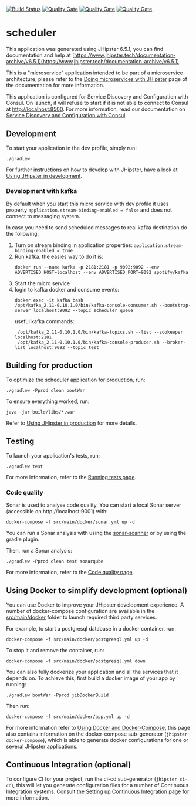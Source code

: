 [![Build Status](https://travis-ci.org/xm-online/xm-ms-scheduler.svg?branch=master)](https://travis-ci.org/xm-online/xm-ms-scheduler) [![Quality Gate](https://sonarcloud.io/api/project_badges/measure?&metric=sqale_index&branch=master&project=xm-online:xm-ms-scheduler)](https://sonarcloud.io/dashboard/index/xm-online:xm-ms-scheduler) [![Quality Gate](https://sonarcloud.io/api/project_badges/measure?&metric=ncloc&branch=master&project=xm-online:xm-ms-scheduler)](https://sonarcloud.io/dashboard/index/xm-online:xm-ms-scheduler) [![Quality Gate](https://sonarcloud.io/api/project_badges/measure?&metric=coverage&branch=master&project=xm-online:xm-ms-scheduler)](https://sonarcloud.io/dashboard/index/xm-online:xm-ms-scheduler)

# scheduler

This application was generated using JHipster 6.5.1, you can find documentation and help at [https://www.jhipster.tech/documentation-archive/v6.5.1](https://www.jhipster.tech/documentation-archive/v6.5.1).

This is a "microservice" application intended to be part of a microservice architecture, please refer to the [Doing microservices with JHipster][] page of the documentation for more information.

This application is configured for Service Discovery and Configuration with Consul. On launch, it will refuse to start if it is not able to connect to Consul at [http://localhost:8500](http://localhost:8500). For more information, read our documentation on [Service Discovery and Configuration with Consul][].

## Development

To start your application in the dev profile, simply run:

    ./gradlew


For further instructions on how to develop with JHipster, have a look at [Using JHipster in development][].

### Development with kafka

By default when you start this micro service with dev profile it uses property
`application.stream-binding-enabled = false` and does not connect to messaging system.

In case you need to send scheduled messages to real kafka destination do the following: 

1. Turn on stream binding in application properties: `application.stream-binding-enabled = true`
2. Run kafka. the easies way to do it is: 
   ```
   docker run --name kafka -p 2181:2181 -p 9092:9092 --env ADVERTISED_HOST=localhost --env ADVERTISED_PORT=9092 spotify/kafka
   ```
3. Start the micro service
4. login to kafka docker and consume events:
    ```
    docker exec -it kafka bash
    /opt/kafka_2.11-0.10.1.0/bin/kafka-console-consumer.sh --bootstrap-server localhost:9092 --topic scheduler_queue
    ```
   useful kafka commands:
   ```
    /opt/kafka_2.11-0.10.1.0/bin/kafka-topics.sh --list --zookeeper localhost:2181
    /opt/kafka_2.11-0.10.1.0/bin/kafka-console-producer.sh --broker-list localhost:9092 --topic test
   ```

## Building for production

To optimize the scheduler application for production, run:

    ./gradlew -Pprod clean bootWar

To ensure everything worked, run:

    java -jar build/libs/*.war


Refer to [Using JHipster in production][] for more details.

## Testing

To launch your application's tests, run:

    ./gradlew test

For more information, refer to the [Running tests page][].

### Code quality

Sonar is used to analyse code quality. You can start a local Sonar server (accessible on http://localhost:9001) with:

```
docker-compose -f src/main/docker/sonar.yml up -d
```

You can run a Sonar analysis with using the [sonar-scanner](https://docs.sonarqube.org/display/SCAN/Analyzing+with+SonarQube+Scanner) or by using the gradle plugin.

Then, run a Sonar analysis:

```
./gradlew -Pprod clean test sonarqube
```

For more information, refer to the [Code quality page][].

## Using Docker to simplify development (optional)

You can use Docker to improve your JHipster development experience. A number of docker-compose configuration are available in the [src/main/docker](src/main/docker) folder to launch required third party services.

For example, to start a postgresql database in a docker container, run:

    docker-compose -f src/main/docker/postgresql.yml up -d

To stop it and remove the container, run:

    docker-compose -f src/main/docker/postgresql.yml down

You can also fully dockerize your application and all the services that it depends on.
To achieve this, first build a docker image of your app by running:

    ./gradlew bootWar -Pprod jibDockerBuild

Then run:

    docker-compose -f src/main/docker/app.yml up -d

For more information refer to [Using Docker and Docker-Compose][], this page also contains information on the docker-compose sub-generator (`jhipster docker-compose`), which is able to generate docker configurations for one or several JHipster applications.

## Continuous Integration (optional)

To configure CI for your project, run the ci-cd sub-generator (`jhipster ci-cd`), this will let you generate configuration files for a number of Continuous Integration systems. Consult the [Setting up Continuous Integration][] page for more information.

[jhipster homepage and latest documentation]: https://www.jhipster.tech
[jhipster 6.5.1 archive]: https://www.jhipster.tech/documentation-archive/v6.5.1
[doing microservices with jhipster]: https://www.jhipster.tech/documentation-archive/v6.5.1/microservices-architecture/
[using jhipster in development]: https://www.jhipster.tech/documentation-archive/v6.5.1/development/
[service discovery and configuration with consul]: https://www.jhipster.tech/documentation-archive/v6.5.1/microservices-architecture/#consul
[using docker and docker-compose]: https://www.jhipster.tech/documentation-archive/v6.5.1/docker-compose
[using jhipster in production]: https://www.jhipster.tech/documentation-archive/v6.5.1/production/
[running tests page]: https://www.jhipster.tech/documentation-archive/v6.5.1/running-tests/
[code quality page]: https://www.jhipster.tech/documentation-archive/v6.5.1/code-quality/
[setting up continuous integration]: https://www.jhipster.tech/documentation-archive/v6.5.1/setting-up-ci/
